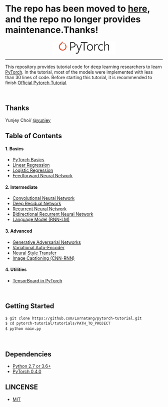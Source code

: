 # The repo has been moved to [here](https://github.com/Lornatang/pytorch), and the repo no longer provides maintenance.Thanks!

<p align="center"><img width="40%" src="./logo/pytorch.svg" /></p>

--------------------------------------------------------------------------------

This repository provides tutorial code for deep learning researchers to learn [PyTorch](https://github.com/pytorch/pytorch). In the tutorial, most of the models were implemented with less than 30 lines of code. Before starting this tutorial, it is recommended to finish [Official Pytorch Tutorial](http://pytorch.org/tutorials/beginner/deep_learning_60min_blitz.html).


<br/>

## Thanks
Yunjey Choi/ [@yunjey](https://github.com/yunjey)

## Table of Contents

#### 1. Basics
* [PyTorch Basics](https://github.com/Lornatang/pytorch-tutorial/tree/master/tutorials/basic/basic.py)
* [Linear Regression](https://github.com/Lornatang/pytorch-tutorial/tree/master/tutorials/basic/basic.py)
* [Logistic Regression](https://github.com/Lornatang/pytorch-tutorial/tree/master/tutorials/basic/logistic_regression.py)
* [Feedforward Neural Network](https://github.com/Lornatang/pytorch-tutorial/tree/master/tutorials/basics/feedforward_neural_network.py)

#### 2. Intermediate
* [Convolutional Neural Network](https://github.com/Lornatang/pytorch-tutorial/tree/master/tutorials/intermediate/cnn.py)
* [Deep Residual Network](https://github.com/Lornatang/pytorch-tutorial/tree/master/tutorials/intermediate/resent.py)
* [Recurrent Neural Network](https://github.com/Lornatang/pytorch-tutorial/tree/master/tutorials/intermediate/rnn.py)
* [Bidirectional Recurrent Neural Network](https://github.com/Lornatang/pytorch-tutorial/tree/master/tutorials/intermediate/birnn.py)
* [Language Model (RNN-LM)](https://github.com/Lornatang/pytorch-tutorial/tree/master/tutorials/intermediate/nlp.py)

#### 3. Advanced
* [Generative Adversarial Networks](https://github.com/Lornatang/pytorch-tutorial/blob/master/tutorials/advanced/gan.py)
* [Variational Auto-Encoder](https://github.com/Lornatang/pytorch-tutorial/blob/master/tutorials/advanced/autoencoder.py)
* [Neural Style Transfer](https://github.com/Lornatang/pytorch-tutorial/tree/master/tutorials/advanced/neural_style_transfer)
* [Image Captioning (CNN-RNN)](https://github.com/Lornatang/pytorch-tutorial/tree/master/tutorials/advanced/image_captioning)

#### 4. Utilities
* [TensorBoard in PyTorch](https://github.com/Lornatang/pytorch-tutorial/tree/master/tutorials/utils/tensorboard)



<br/>

## Getting Started
```bash
$ git clone https://github.com/Lornatang/pytorch-tutorial.git
$ cd pytorch-tutorial/tutorials/PATH_TO_PROJECT
$ python main.py
```

<br/>

## Dependencies
* [Python 2.7 or 3.6+](https://www.continuum.io/downloads)
* [PyTorch 0.4.0](http://pytorch.org/)

## LINCENSE
* [MIT](https://github.com/Lornatang/pytorch-tutorial/LICENSE)
